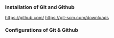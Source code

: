 ### Installation of Git and Github
  https://github.com/
  https://git-scm.com/downloads

### Configurations of Git & Github

